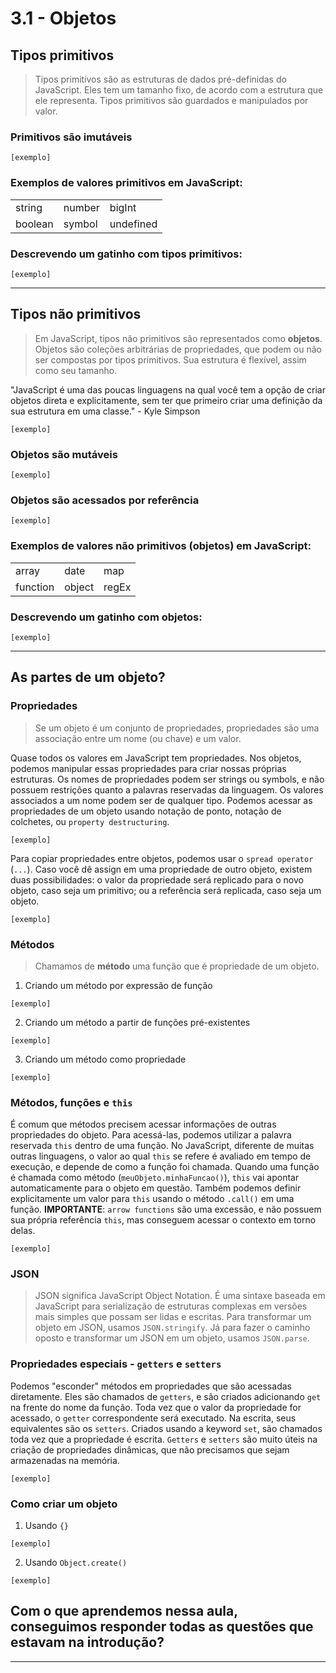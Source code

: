 # 3.1 - Objetos

## Tipos primitivos

> Tipos primitivos são as estruturas de dados pré-definidas do JavaScript.
> Eles tem um tamanho fixo, de acordo com a estrutura que ele representa. 
> Tipos primitivos são guardados e manipulados por valor.

### Primitivos são imutáveis
```
[exemplo]
```

### Exemplos de valores primitivos em JavaScript:
|  |   |   |
| ----------- | ----------- | ------- |
| string | number | bigInt|
| boolean | symbol | undefined |


### Descrevendo um gatinho com tipos primitivos:
```
[exemplo]
```
---

## Tipos não primitivos
> Em JavaScript, tipos não primitivos são representados como **objetos**. Objetos são coleções arbitrárias de propriedades, que podem ou não ser compostas por tipos primitivos. Sua estrutura é flexível, assim como seu tamanho.

"JavaScript é uma das poucas linguagens na qual você tem a opção de criar objetos direta e explicitamente, sem ter que primeiro criar uma definição da sua estrutura em uma classe." - Kyle Simpson

```
[exemplo]
```

### Objetos são mutáveis
```
[exemplo]
```

### Objetos são acessados por referência
```
[exemplo]
```

### Exemplos de valores não primitivos (objetos) em JavaScript:
|  |   |   |
| ----------- | ----------- | ------- |
| array | date | map|
| function | object | regEx |

### Descrevendo um gatinho com objetos:
```
[exemplo]
```

---

## As partes de um objeto?
### Propriedades
> Se um objeto é um conjunto de propriedades, propriedades são uma associação entre um nome (ou chave) e um valor.

Quase todos os valores em JavaScript tem propriedades. Nos objetos, podemos manipular essas propriedades para criar
nossas próprias estruturas. Os nomes de propriedades podem ser strings ou symbols, e não possuem restrições quanto a
palavras reservadas da linguagem. Os valores associados a um nome podem ser de qualquer tipo. Podemos acessar as 
propriedades de um objeto usando notação de ponto, notação de colchetes, ou `property destructuring`.
```
[exemplo]
```
 Para copiar propriedades entre objetos, podemos usar o `spread operator` (`...`). Caso você dê assign em uma propriedade
 de outro objeto, existem duas possibilidades: o valor da propriedade será replicado para o novo objeto, caso seja um primitivo;
 ou a referência será replicada, caso seja um objeto.
 ```
[exemplo]
```

### Métodos
> Chamamos de **método** uma função que é propriedade de um objeto.
 
1. Criando um método por expressão de função
```
[exemplo]
```
2. Criando um método a partir de funções pré-existentes
```
[exemplo]
```
3. Criando um método como propriedade
```
[exemplo]
```

### Métodos, funções e `this`
É comum que métodos precisem acessar informações de outras propriedades do objeto. Para acessá-las, podemos utilizar a palavra reservada `this`
dentro de uma função. No JavaScript, diferente de muitas outras linguagens, o valor ao qual `this` se refere é avaliado em tempo de execução,
e depende de como a função foi chamada. Quando uma função é chamada como método (`meuObjeto.minhaFuncao()`), `this` vai apontar automaticamente
para o objeto em questão. Também podemos definir explicitamente um valor para `this` usando o método `.call()` em uma função.
**IMPORTANTE**: `arrow functions` são uma excessão, e não possuem sua própria referência `this`, mas conseguem acessar o contexto em torno delas.
 ```
[exemplo]
```

### JSON
> JSON significa JavaScript Object Notation. É uma sintaxe baseada em JavaScript para serialização de estruturas complexas em versões mais simples
> que possam ser lidas e escritas.
 Para transformar um objeto em JSON, usamos `JSON.stringify`. Já para fazer o caminho oposto e transformar um JSON em um objeto, usamos `JSON.parse`.

### Propriedades especiais - `getters` e `setters`
Podemos "esconder" métodos em propriedades que são acessadas diretamente. Eles são chamados de `getters`, e são criados adicionando `get` na
frente do nome da função. Toda vez que o valor da propriedade for acessado, o `getter` correspondente será executado. Na escrita, seus equivalentes
são os `setters`. Criados usando a keyword `set`, são chamados toda vez que a propriedade é escrita. `Getters` e `setters` são muito úteis na criação
de propriedades dinâmicas, que não precisamos que sejam armazenadas na memória.
```
[exemplo]
```

### Como criar um objeto
1. Usando `{}`
```
[exemplo]
```
2. Usando `Object.create()`
```
[exemplo]
```

## Com o que aprendemos nessa aula, conseguimos responder todas as questões que estavam na introdução?

---

